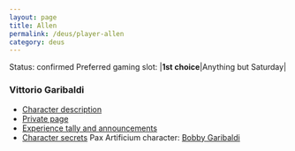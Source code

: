```yaml
---
layout: page
title: Allen
permalink: /deus/player-allen
category: deus
---
```

Status: confirmed
Preferred gaming slot:
|__1st choice__|Anything but Saturday|
### Vittorio Garibaldi
* [Character description](char-public-allen)
* [Private page](char-private-allen)
* [Experience tally and announcements](announce-allen)
* [Character secrets](char-secrets-allen)
Pax Artificium character: [Bobby Garibaldi](/pax/pcs/bobby.html)

